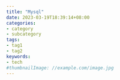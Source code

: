 ```yaml
---
title: "Mysql"
date: 2023-03-19T18:39:14+08:00
categories:
- category
- subcategory
tags:
- tag1
- tag2
keywords:
- tech
#thumbnailImage: //example.com/image.jpg
---
```


<!--more-->
